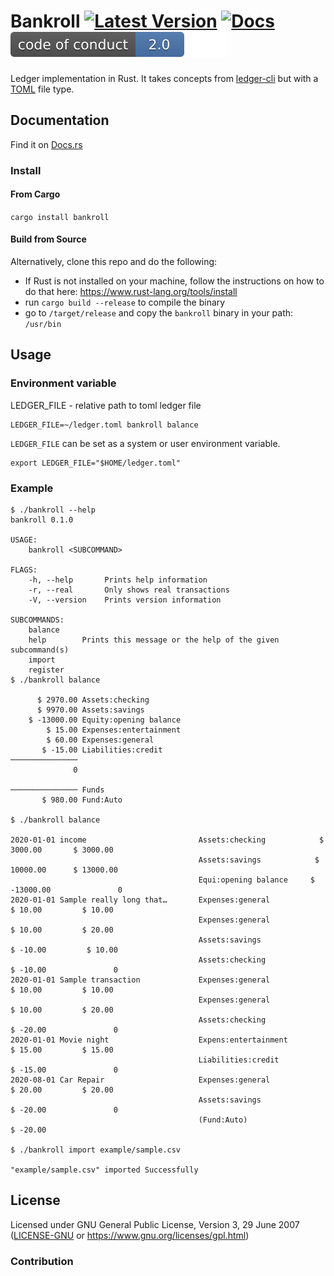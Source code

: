 # Bankroll [![Latest Version]][crates.io] [![Docs]][docs.rs] [![Conduct svg]][Code of Conduct]


[Latest Version]: https://img.shields.io/crates/v/bankroll.svg
[crates.io]: https://crates.io/crates/bankroll
[Docs]: https://docs.rs/bankroll/badge.svg
[docs.rs]: https://docs.rs/bankroll
[Conduct svg]: code-of-conduct.svg
[Code of Conduct]: CODE_OF_CONDUCT.md

Ledger implementation in Rust. It takes concepts from [ledger-cli](https://www.ledger-cli.org/) but with a [TOML](https://toml.io) file type.

## Documentation

Find it on [Docs.rs](https://docs.rs/bankroll)

### Install

#### From Cargo 

`cargo install bankroll`

#### Build from Source

Alternatively, clone this repo and do the following:

- If Rust is not installed on your machine, follow the instructions on how to do that here: https://www.rust-lang.org/tools/install
- run `cargo build --release` to compile the binary
- go to `/target/release` and copy the `bankroll` binary in your path: `/usr/bin`

## Usage

### Environment variable

LEDGER_FILE - relative path to toml ledger file

```
LEDGER_FILE=~/ledger.toml bankroll balance
```

`LEDGER_FILE` can be set as a system or user environment variable.

```
export LEDGER_FILE="$HOME/ledger.toml"
```

### Example
```
$ ./bankroll --help
bankroll 0.1.0

USAGE:
    bankroll <SUBCOMMAND>

FLAGS:
    -h, --help       Prints help information
    -r, --real       Only shows real transactions
    -V, --version    Prints version information

SUBCOMMANDS:
    balance     
    help        Prints this message or the help of the given subcommand(s)
    import      
    register    
$ ./bankroll balance

      $ 2970.00 Assets:checking
      $ 9970.00 Assets:savings
    $ -13000.00 Equity:opening balance
        $ 15.00 Expenses:entertainment
        $ 60.00 Expenses:general
       $ -15.00 Liabilities:credit
─────────────── 
              0

─────────────── Funds
       $ 980.00 Fund:Auto

$ ./bankroll balance

2020-01-01 income                         Assets:checking            $ 3000.00       $ 3000.00
                                          Assets:savings            $ 10000.00      $ 13000.00
                                          Equi:opening balance     $ -13000.00               0
2020-01-01 Sample really long that…       Expenses:general             $ 10.00         $ 10.00
                                          Expenses:general             $ 10.00         $ 20.00
                                          Assets:savings              $ -10.00         $ 10.00
                                          Assets:checking             $ -10.00               0
2020-01-01 Sample transaction             Expenses:general             $ 10.00         $ 10.00
                                          Expenses:general             $ 10.00         $ 20.00
                                          Assets:checking             $ -20.00               0
2020-01-01 Movie night                    Expens:entertainment         $ 15.00         $ 15.00
                                          Liabilities:credit          $ -15.00               0
2020-08-01 Car Repair                     Expenses:general             $ 20.00         $ 20.00
                                          Assets:savings              $ -20.00               0
                                          (Fund:Auto)                 $ -20.00

$ ./bankroll import example/sample.csv

"example/sample.csv" imported Successfully

```

## License

Licensed under GNU General Public License, Version 3, 29 June 2007 ([LICENSE-GNU](LICENSE) or <https://www.gnu.org/licenses/gpl.html>)

### Contribution
